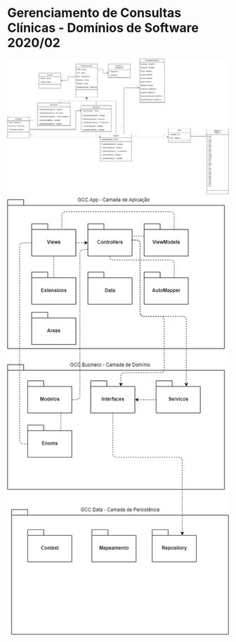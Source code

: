 # Gerenciamento de Consultas Clínicas - Domínios de Software 2020/02
![alt text](https://raw.githubusercontent.com/lucabenetti/GCC.DS/master/diagramas/Diagrama%20de%20Classes%20-%20Modelo%202.png)
![alt text](https://raw.githubusercontent.com/lucabenetti/GCC.DS/master/diagramas/Diagrama%20de%20Pacotes%20-%20Camadas.png)
